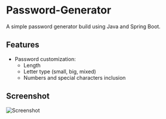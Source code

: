 # Password-Generator

A simple password generator build using Java and Spring Boot.

## Features
- Password customization:
  - Length
  - Letter type (small, big, mixed)
  - Numbers and special characters inclusion

## Screenshot
![Screenshot](ssrc/main/resources/Pass-Gen-App.png)